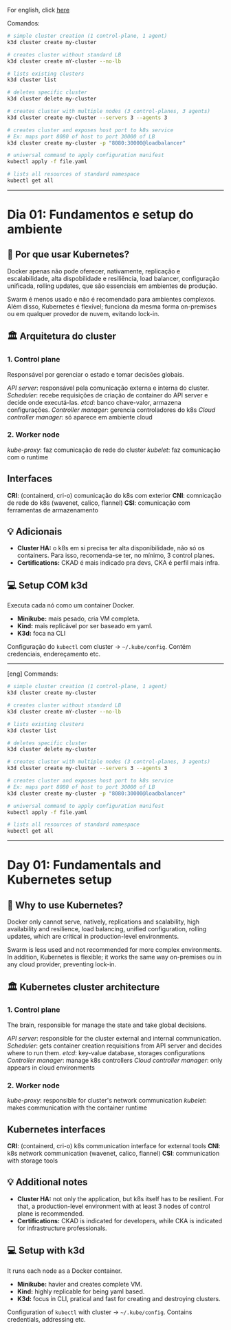 For english, click [here](#commands)

Comandos:

```bash
# simple cluster creation (1 control-plane, 1 agent)
k3d cluster create my-cluster

# creates cluster without standard LB
k3d cluster create mY-cluster --no-lb

# lists existing clusters
k3d cluster list

# deletes specific cluster
k3d cluster delete my-cluster

# creates cluster with multiple nodes (3 control-planes, 3 agents)
k3d cluster create my-cluster --servers 3 --agents 3

# creates cluster and exposes host port to k8s service
# Ex: maps port 8080 of host to port 30000 of LB
k3d cluster create my-cluster -p "8080:30000@loadbalancer"

# universal command to apply configuration manifest
kubectl apply -f file.yaml

# lists all resources of standard namespace
kubectl get all
```

---

# Dia 01: Fundamentos e setup do ambiente

## 🚀 Por que usar Kubernetes?

Docker apenas não pode oferecer, nativamente, replicação e escalabilidade, alta dispobilidade e resiliência, load balancer, configuração unificada, rolling updates, que são essenciais em ambientes de produção.

Swarm é menos usado e não é recomendado para ambientes complexos. Além disso, Kubernetes é flexível; funciona da mesma forma on-premises ou em qualquer provedor de nuvem, evitando lock-in.

## 🏛️ Arquitetura do cluster

### 1. Control plane

Responsável por gerenciar o estado e tomar decisões globais.

*API server*: responsável pela comunicação externa e interna do cluster.
*Scheduler*: recebe requisições de criação de container do API server e decide onde executá-las.
*etcd*: banco chave-valor, armazena configurações.
*Controller manager*: gerencia controladores do k8s
*Cloud controller manager*: só aparece em ambiente cloud

### 2. Worker node

*kube-proxy*: faz comunicação de rede do cluster
*kubelet*: faz comunicação com o runtime

## Interfaces

**CRI**: (containerd, cri-o) comunicação do k8s com exterior
**CNI**: comnicação de rede do k8s (wavenet, calico, flannel)
**CSI**: comunicação com ferramentas de armazenamento

## 💡 Adicionais

* **Cluster HA:** o k8s em si precisa ter alta disponibilidade, não só os containers. Para isso, recomenda-se ter, no mínimo, 3 control planes.
* **Certifications:** CKAD é mais indicado pra devs, CKA é perfil mais infra.

## 💻 Setup COM k3d

Executa cada nó como um container Docker.

* **Minikube:** mais pesado, cria VM completa.
* **Kind:** mais replicável por ser baseado em yaml.
* **K3d:** foca na  CLI

Configuração do `kubectl` com cluster -> `~/.kube/config`. Contém credenciais, endereçamento etc.

---

[eng] Commands:

```bash
# simple cluster creation (1 control-plane, 1 agent)
k3d cluster create my-cluster

# creates cluster without standard LB
k3d cluster create mY-cluster --no-lb

# lists existing clusters
k3d cluster list

# deletes specific cluster
k3d cluster delete my-cluster

# creates cluster with multiple nodes (3 control-planes, 3 agents)
k3d cluster create my-cluster --servers 3 --agents 3

# creates cluster and exposes host port to k8s service
# Ex: maps port 8080 of host to port 30000 of LB
k3d cluster create my-cluster -p "8080:30000@loadbalancer"

# universal command to apply configuration manifest
kubectl apply -f file.yaml

# lists all resources of standard namespace
kubectl get all
```

---

# Day 01: Fundamentals and Kubernetes setup

## 🚀 Why to use Kubernetes?

Docker only cannot serve, natively, replications and scalability, high availability and resilience, load balancing, unified configuration, rolling updates, which are critical in production-level environments.

Swarm is less used and not recommended for more complex environments. In addition, Kubernetes is flexible; it works the same way on-premises ou in any cloud provider, preventing lock-in.

## 🏛️ Kubernetes cluster architecture

### 1. Control plane

The brain, responsible for manage the state and take global decisions.

*API server*: responsible for the cluster external and internal communication.
*Scheduler*: gets container creation requisitions from API server and decides where to run them.
*etcd*: key-value database, storages configurations
*Controller manager*: manage k8s controllers
*Cloud controller manager*: only appears in cloud environments

### 2. Worker node

*kube-proxy*: responsible for cluster's network communication
*kubelet*: makes communication with the container runtime

## Kubernetes interfaces

**CRI**: (containerd, cri-o) k8s communication interface for external tools
**CNI**: k8s network communication (wavenet, calico, flannel)
**CSI**: communication with storage tools 

## 💡 Additional notes

* **Cluster HA:** not only the application, but k8s itself has to be resilient. For that, a production-level environment with at least 3 nodes of control plane is recommended.
* **Certifications:** CKAD is indicated for developers, while CKA is indicated for infrastructure professionals.

## 💻 Setup with k3d

It runs each node as a Docker container.

* **Minikube:** havier and creates complete VM.
* **Kind:** highly replicable for being yaml based.
* **K3d:** focus in CLI, pratical and fast for creating and destroying clusters.

Configuration of `kubectl` with cluster -> `~/.kube/config`. Contains credentials, addressing etc.
